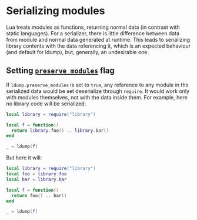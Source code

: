 # Serializing modules

Lua treats modules as functions, returning normal data (in contrast with static languages). For a serializer, there is little difference between data from module and normal data generated at runtime. This leads to serializing library contents with the data referencing it, which is an expected behaviour (and default for ldump), but, generally, an undesirable one.

## Setting [`preserve_modules`](/docs/api.md#ldumppreserve_modules) flag

If `ldump.preserve_modules` is set to `true`, any reference to any module in the serialized data would be set deserialize through `require`. It would work only with modules themselves, not with the data inside them. For example, here no library code will be serialized:

```lua
local library = require("library")

local f = function()
  return library.foo() .. library.bar()
end

_ = ldump(f)
```

But here it will:

```lua
local library = require("library")
local foo = library.foo
local bar = library.bar

local f = function()
  return foo() .. bar()
end

_ = ldump(f)
```
